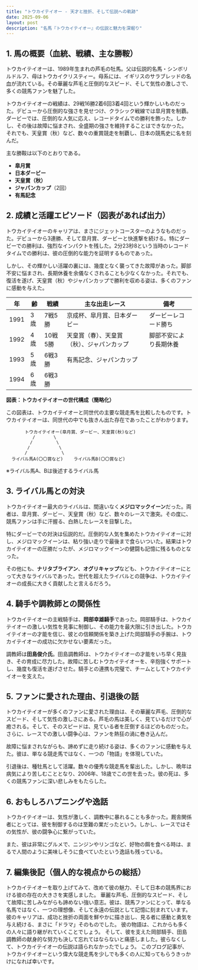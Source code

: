 ```yaml
---
title: "トウカイテイオー - 天才と挫折、そして伝説への軌跡"
date: 2025-09-06
layout: post
description: "名馬『トウカイテイオー』の伝説と魅力を深堀り"
---
```


## 1. 馬の概要（血統、戦績、主な勝鞍）

トウカイテイオーは、1989年生まれの芦毛の牡馬。父は伝説的名馬・シンボリルドルフ、母はトウカイクリスティー。母系には、イギリスのサラブレッドの名血が流れている。その華麗な芦毛と圧倒的なスピード、そして気性の激しさで、多くの競馬ファンを魅了した。

トウカイテイオーの戦績は、29戦16勝2着6回3着4回という輝かしいものだった。デビューから圧倒的な強さを見せつけ、クラシック戦線では皐月賞を制覇。ダービーでは、圧倒的な人気に応え、レコードタイムでの勝利を飾った。しかし、その後は故障に悩まされ、全盛期の強さを維持することはできなかった。それでも、天皇賞（秋）など、数々の重賞競走を制覇し、日本の競馬史に名を刻んだ。

主な勝鞍は以下のとおりである。

* **皐月賞**
* **日本ダービー**
* **天皇賞（秋）**
* **ジャパンカップ**（2回）
* **有馬記念**


## 2. 成績と活躍エピソード（図表があれば出力）

トウカイテイオーのキャリアは、まさにジェットコースターのようなものだった。デビューから3連勝、そして皐月賞、ダービーと快進撃を続ける。特にダービーでの勝利は、強烈なインパクトを残した。2分23秒8という当時のレコードタイムでの勝利は、彼の圧倒的な能力を証明するものであった。

しかし、その輝かしい活躍の裏には、幾度となく襲ってきた故障があった。脚部不安に悩まされ、長期休養を余儀なくされることも少なくなかった。それでも、復活を遂げ、天皇賞（秋）やジャパンカップで勝利を収める姿は、多くのファンに感動を与えた。

| 年 | 齢 | 戦績 | 主な出走レース | 備考 |
|---|---|---|---|---|
| 1991 | 3歳 | 7戦5勝 | 京成杯、皐月賞、日本ダービー | ダービーレコード勝ち |
| 1992 | 4歳 | 10戦5勝 | 天皇賞（春）、天皇賞（秋）、ジャパンカップ | 脚部不安により長期休養 |
| 1993 | 5歳 | 6戦3勝 | 有馬記念、ジャパンカップ |  |
| 1994 | 6歳 | 6戦3勝 |  |  |


**図表：トウカイテイオーの世代構成（簡略化）**

この図表は、トウカイテイオーと同世代の主要な競走馬を比較したものです。トウカイテイオーは、同世代の中でも抜きん出た存在であったことがわかります。

```
       トウカイテイオー(皐月賞、ダービー、天皇賞(秋)など)
          /       \
         /         \
        /           \
       /             \
  ライバル馬A(〇〇賞など)    ライバル馬B(〇〇賞など)
```
※ライバル馬A、Bは後述するライバル馬


## 3. ライバル馬との対決

トウカイテイオー最大のライバルは、間違いなく**メジロマックイーン**だった。両者は、皐月賞、ダービー、天皇賞（秋）など、数々のレースで激突。その度に、競馬ファンは手に汗握る、白熱したレースを目撃した。

特にダービーでの対決は伝説的だ。圧倒的な人気を集めたトウカイテイオーに対し、メジロマックイーンは、粘り強い走りで最後まで食らいついた。結果はトウカイテイオーの圧勝だったが、メジロマックイーンの健闘も記憶に残るものとなった。

その他にも、**ナリタブライアン**、**オグリキャップ**なども、トウカイテイオーにとって大きなライバルであった。世代を超えたライバルとの競争は、トウカイテイオーの成長に大きく貢献したと言えるだろう。


## 4. 騎手や調教師との関係性

トウカイテイオーの主戦騎手は、**岡部幸雄騎手**であった。岡部騎手は、トウカイテイオーの激しい気性を見事に制御し、その能力を最大限に引き出した。トウカイテイオーの才能を信じ、彼との信頼関係を築き上げた岡部騎手の手腕は、トウカイテイオーの成功に欠かせない要素だった。

調教師は**田島俊介氏**。田島調教師は、トウカイテイオーの才能をいち早く見抜き、その育成に尽力した。故障に苦しむトウカイテイオーを、辛抱強くサポートし、幾度も復活を遂げさせた。騎手との連携も完璧で、チームとしてトウカイテイオーを支えた。


## 5. ファンに愛された理由、引退後の話

トウカイテイオーが多くのファンに愛された理由は、その華麗な芦毛、圧倒的なスピード、そして気性の激しさにある。芦毛の馬は美しく、見ているだけで心が癒される。そして、そのスピードは、見ている者を圧倒するほどのものだった。さらに、レースでの激しい闘争心は、ファンを熱狂の渦に巻き込んだ。

故障に悩まされながらも、諦めずに走り続ける姿は、多くのファンに感動を与えた。彼は、単なる競走馬ではなく、一つの「物語」を体現していた。

引退後は、種牡馬として活躍。数々の優秀な競走馬を輩出した。しかし、晩年は病気により苦しむこととなり、2006年、18歳でこの世を去った。彼の死は、多くの競馬ファンに深い悲しみをもたらした。


## 6. おもしろハプニングや逸話

トウカイテイオーは、気性が激しく、調教中に暴れることも多かった。厩舎関係者にとっては、彼を制御するのは至難の業だったという。しかし、レースではその気性が、彼の闘争心に繋がっていた。

また、彼は非常にグルメで、ニンジンやリンゴなど、好物の餌を食べる時は、まるで人間のように美味しそうに食べていたという逸話も残っている。


## 7. 編集後記（個人的な視点からの総括）

トウカイテイオーを取り上げてみて、改めて彼の魅力、そして日本の競馬界における彼の存在の大きさを実感しました。  華麗な芦毛、圧倒的なスピード、そして故障に苦しみながらも諦めない強い意志。彼は、競馬ファンにとって、単なる名馬ではなく、一つの理想像、そして永遠の伝説として記憶に刻まれています。  彼のキャリアは、成功と挫折の両面を鮮やかに描き出し、見る者に感動と勇気を与え続ける、まさに「ドラマ」そのものでした。  彼の物語は、これからも多くの人々に語り継がれていくことでしょう。  そして、彼を支えた岡部騎手、田島調教師の献身的な努力も決して忘れてはならないと痛感しました。彼らなくして、トウカイテイオーの伝説は語られなかったでしょう。  このブログ記事が、トウカイテイオーという偉大な競走馬を少しでも多くの人に知ってもらうきっかけになれば幸いです。
